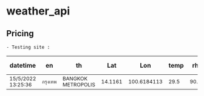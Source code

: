# weather_api

## Pricing
```
- Testing site :
```
| datetime | en | th | Lat |  Lon |  temp |  rh 																												| max lat<br>north 			  | min lon<br>west 		 | min lat<br>south 		   | max lon<br>east 		|
| --- | --- | --- | --- | --- | --- | --- | --- | --- | --- | --- |
|<sup>15/5/2022<br>13:25:36</sup>|<sup>กรุงเทพ</sup>|<sup>BANGKOK<br>METROPOLIS</sup>|<sup>14.1161</sup>|<sup>100.6184113</sup>|<sup>29.5</sup>|<sup>90.0</sup>	|<sup>14.008696370634665</sup>|<sup>100.61279296875</sup>|<sup>13.987376214146462</sup>|<sup>100.634765625</sup>|


						
